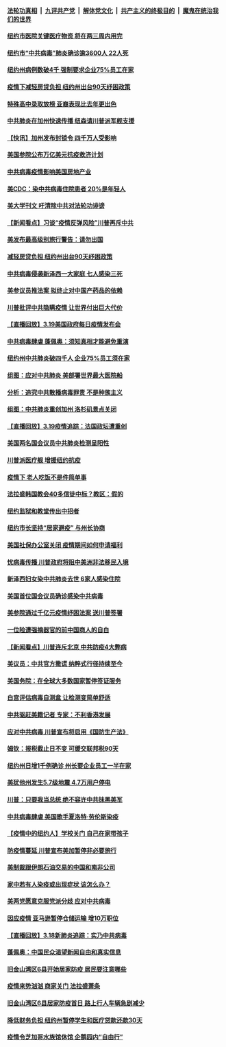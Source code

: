 ####  [法轮功真相](../../../../basic/blob/master/README.md?t=03201531) &nbsp;|&nbsp; [九评共产党](../../../../9ping.md/blob/master/README.md?t=03201531) &nbsp;|&nbsp; [解体党文化](../../../../jtdwh.md/blob/master/README.md?t=03201531)  &nbsp;|&nbsp; [共产主义的终极目的](../../../../gczydzjmd.md/blob/master/README.md?t=03201531) &nbsp;|&nbsp; [魔鬼在统治我们的世界](../../../../mgztzwmdsj.md/blob/master/README.md?t=03201531) 

#### [纽约市医院关键医疗物资  将在两三周内用完](../pages/nsc412/n11956914.md?t=03201531) 

#### [纽约市“中共病毒”肺炎确诊逾3600人  22人死](../pages/nsc412/n11956922.md?t=03201531) 

#### [纽约州病例数破4千  强制要求企业75%员工在家](../pages/nsc412/n11956899.md?t=03201531) 

#### [疫情下减轻房贷负担  纽约州出台90天纾困政策](../pages/nsc412/n11956917.md?t=03201531) 

#### [特殊高中录取放榜  亚裔表现比去年更出色](../pages/nsc412/n11956892.md?t=03201531) 

#### [中共肺炎在加州快速传播 纽森请川普派军舰支援](../pages/nsc412/n11957082.md?t=03201531) 

#### [【快讯】加州发布封锁令 四千万人受影响](../pages/nsc412/n11956452.md?t=03201531) 

#### [美国参院公布万亿美元抗疫救济计划](../pages/nsc412/n11956081.md?t=03201531) 

#### [中共病毒疫情影响美国房地产业](../pages/nsc412/n11956191.md?t=03201531) 

#### [美CDC：染中共病毒住院患者 20%是年轻人](../pages/nsc412/n11955934.md?t=03201531) 

#### [美大学刊文 吁清除中共对法轮功诽谤](../pages/nsc412/n11955211.md?t=03201531) 

#### [【新闻看点】习谈“疫情反弹风险”川普再斥中共](../pages/nsc412/n11955220.md?t=03201531) 

#### [美发布最高级别旅行警告：请勿出国](../pages/nsc412/n11955700.md?t=03201531) 

#### [减轻房贷负担 纽约州出台90天纾困政策](../pages/nsc412/n11955604.md?t=03201531) 

#### [中共病毒侵袭新泽西一大家庭 七人感染三死](../pages/nsc412/n11955162.md?t=03201531) 

#### [美参议员推法案 拟终止对中国产药品的依赖](../pages/nsc412/n11955356.md?t=03201531) 

#### [川普批评中共隐瞒疫情 让世界付出巨大代价](../pages/nsc412/n11955296.md?t=03201531) 

#### [【直播回放】3.19美国政府每日疫情发布会](../pages/nsc412/n11954613.md?t=03201531) 

#### [中共病毒肆虐 蓬佩奥：须知真相才能避免重演](../pages/nsc412/n11954866.md?t=03201531) 

#### [纽约州中共肺炎破四千人 企业75%员工须在家](../pages/nsc412/n11954950.md?t=03201531) 

#### [组图：应对中共肺炎 美部署世界最大医院船](../pages/nsc412/n11950989.md?t=03201531) 

#### [分析：追究中共散播病毒罪责 不是种族主义](../pages/nsc412/n11954643.md?t=03201531) 

#### [组图：中共肺炎重创加州 洛杉矶景点关闭](../pages/nsc412/n11953135.md?t=03201531) 

#### [【直播回放】3.19疫情追踪：法国政坛遭重创](../pages/nsc412/n11954319.md?t=03201531) 

#### [美国两名国会议员中共肺炎检测呈阳性](../pages/nsc412/n11953299.md?t=03201531) 

#### [川普派医疗舰  增援纽约抗疫](../pages/nsc412/n11952685.md?t=03201531) 

#### [疫情下 老人吃饭不是件简单事](../pages/nsc412/n11952673.md?t=03201531) 

#### [法拉盛韩国教会40多信徒中标？教区：假的](../pages/nsc412/n11952678.md?t=03201531) 

#### [纽约监狱和教堂传出中招者](../pages/nsc412/n11952586.md?t=03201531) 

#### [纽约市长坚持“居家避疫” 与州长协商](../pages/nsc412/n11952690.md?t=03201531) 

#### [美国社保办公室关闭 疫情期间如何申请福利](../pages/nsc412/n11951548.md?t=03201531) 

#### [忧病毒传播 川普政府将阻中美洲非法移民入境](../pages/nsc412/n11951565.md?t=03201531) 

#### [新泽西妇女染中共肺炎去世 6家人感染住院](../pages/nsc412/n11951062.md?t=03201531) 

#### [美国首位国会议员确诊感染中共病毒](../pages/nsc412/n11951529.md?t=03201531) 

#### [美参院通过千亿元疫情纾困法案 送川普签署](../pages/nsc412/n11951513.md?t=03201531) 

#### [一位险遭强摘器官的前中国商人的自白](../pages/nsc412/n11950793.md?t=03201531) 

#### [【新闻看点】川普连斥北京 中共防疫4大弊病](../pages/nsc412/n11950479.md?t=03201531) 

#### [美议员：中共官方撒谎 纳粹式行径持续至今](../pages/nsc412/n11950586.md?t=03201531) 

#### [美国务院：在全球大多数国家暂停签证服务](../pages/nsc412/n11950974.md?t=03201531) 

#### [白宫评估病毒自测盒 让检测变简单舒适](../pages/nsc412/n11950789.md?t=03201531) 

#### [中共驱赶美籍记者 专家：不利香港发展](../pages/nsc412/n11950858.md?t=03201531) 

#### [应对中共病毒 川普宣布将启用《国防生产法》](../pages/nsc412/n11950473.md?t=03201531) 

#### [姆钦：报税截止日不变 可缓交联邦税90天](../pages/nsc412/n11950241.md?t=03201531) 

#### [纽约州日增1千例确诊 州长要企业员工一半在家](../pages/nsc412/n11950438.md?t=03201531) 

#### [美犹他州发生5.7级地震 4.7万用户停电](../pages/nsc412/n11950554.md?t=03201531) 

#### [川普：只要我当总统 绝不容许中共抺黑美军](../pages/nsc412/n11950457.md?t=03201531) 

#### [中共病毒肆虐 美国歌手夏洛特·劳伦斯染疫](../pages/nsc412/n11950378.md?t=03201531) 

#### [【疫情中的纽约人】学校关门 自己在家带孩子](../pages/nsc412/n11950259.md?t=03201531) 

#### [防疫情蔓延 川普宣布美加暂停非必要旅行](../pages/nsc412/n11950260.md?t=03201531) 

#### [美制裁跟伊朗石油交易的中国和南非公司](../pages/nsc412/n11950224.md?t=03201531) 

#### [家中若有人染疫或出现症状 该怎么办？](../pages/nsc412/n11950165.md?t=03201531) 

#### [美两党愿意克服党派分歧 应对中共病毒](../pages/nsc412/n11950144.md?t=03201531) 

#### [因应疫情 亚马逊暂停仓储运输 增10万职位](../pages/nsc412/n11949874.md?t=03201531) 

#### [【直播回放】3.18新肺炎追踪：实乃中共病毒](../pages/nsc412/n11949692.md?t=03201531) 

#### [蓬佩奥：中国民众渴望新闻自由和真实信息](../pages/nsc412/n11948448.md?t=03201531) 

#### [旧金山湾区6县开始居家防疫 居民要注意哪些](../pages/nsc412/n11949063.md?t=03201531) 

#### [疫情来势汹汹 商家关门  法拉盛萧条](../pages/nsc412/n11948913.md?t=03201531) 

#### [旧金山湾区6县居家防疫首日      路上行人车辆急剧减少](../pages/nsc412/n11948994.md?t=03201531) 

#### [降低财务负担 纽约州暂停学生和医疗贷款还款30天](../pages/nsc412/n11948809.md?t=03201531) 

#### [疫情令芝加哥水族馆休馆 企鹅园内“自由行”](../pages/nsc412/n11948604.md?t=03201531) 

